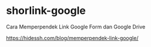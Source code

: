 # shorlink-google


Cara Memperpendek Link Google Form dan Google Drive

https://hidessh.com/blog/memperpendek-link-google/

